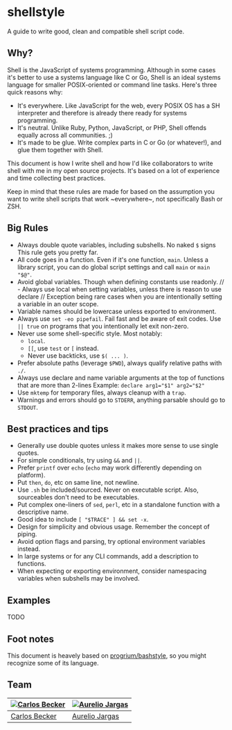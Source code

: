 # shellstyle

A guide to write good, clean and compatible shell script code.

## Why?

Shell is the JavaScript of systems programming. Although in some cases it's better
to use a systems language like C or Go, Shell is an ideal systems language for
smaller POSIX-oriented or command line tasks. Here's three quick reasons why:

- It's everywhere. Like JavaScript for the web, every POSIX OS has a SH
interpreter and therefore is already there ready for systems programming.
- It's neutral. Unlike Ruby, Python, JavaScript, or PHP, Shell offends equally
across all communities. ;)
- It's made to be glue. Write complex parts in C or Go (or whatever!), and glue
them together with Shell.

This document is how I write shell and how I'd like collaborators to write shell
with me in my open source projects. It's based on a lot of experience and time
collecting best practices.

Keep in mind that these rules are made for based on the assumption you want
to write shell scripts that work ~everywhere~, not specifically Bash or ZSH.

## Big Rules

- Always double quote variables, including subshells. No naked `$` signs
This rule gets you pretty far.
- All code goes in a function. Even if it's one function, `main`.
Unless a library script, you can do global script settings and call `main`
or `main "$@"`.
- Avoid global variables. Though when defining constants use readonly.
// - Always use local when setting variables, unless there is reason to use declare
// Exception being rare cases when you are intentionally setting a variable in an outer scope.
- Variable names should be lowercase unless exported to environment.
- Always use `set -eo pipefail`. Fail fast and be aware of exit codes.
Use `|| true` on programs that you intentionally let exit non-zero.
- Never use some shell-specific style. Most notably:
  - `local`.
  - `[[`, use `test` or `[` instead.
  - Never use backticks, use `$( ... )`.
- Prefer absolute paths (leverage `$PWD`), always qualify relative paths with `./`.
- Always use declare and name variable arguments at the top of functions that are more than 2-lines
Example: `declare arg1="$1" arg2="$2"`
- Use `mktemp` for temporary files, always cleanup with a `trap`.
- Warnings and errors should go to `STDERR`, anything parsable should go to `STDOUT`.

## Best practices and tips

- Generally use double quotes unless it makes more sense to use single quotes.
- For simple conditionals, try using `&&` and `||`.
- Prefer `printf` over `echo` (`echo` may work differently depending on platform).
- Put `then`, `do`, etc on same line, not newline.
- Use `.sh` be included/sourced. Never on executable script. Also, sourceables don't need
to be executables.
- Put complex one-liners of `sed`, `perl`, etc in a standalone function with a descriptive name.
- Good idea to include `[ "$TRACE" ] && set -x`.
- Design for simplicity and obvious usage. Remember the concept of piping.
- Avoid option flags and parsing, try optional environment variables instead.
- In large systems or for any CLI commands, add a description to functions.
- When expecting or exporting environment, consider namespacing variables when subshells may be involved.

## Examples

TODO

## Foot notes

This document is heavely based on [progrium/bashstyle](https://github.com/progrium/bashstyle), so you
might recognize some of its language.

## Team

[![Carlos Becker](https://avatars.githubusercontent.com/u/245435?v=3&s=100)](http://carlosbecker.com) | [![Aurelio Jargas](https://avatars.githubusercontent.com/u/282592?v=3&s=100)](http://aurelio.net)
---|---
[Carlos Becker](http://carlosbecker.com) | [Aurelio Jargas](http://aurelio.net)

